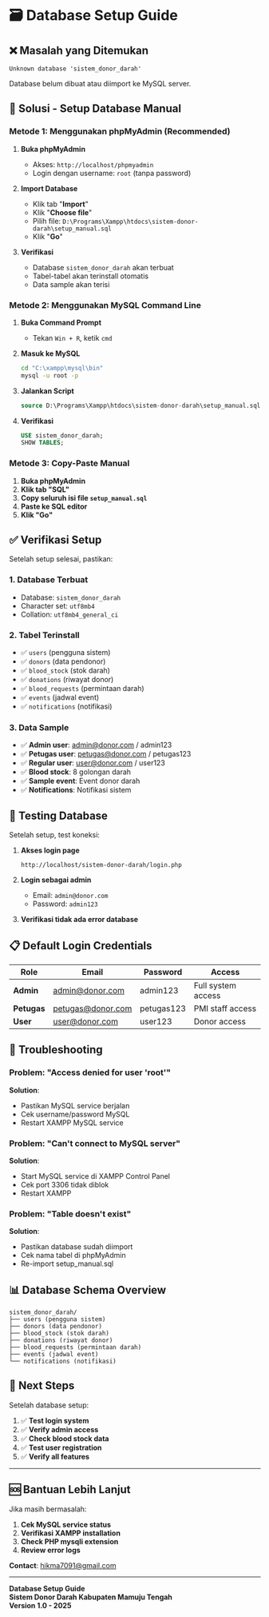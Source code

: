 # 🗃️ Database Setup Guide

## ❌ **Masalah yang Ditemukan**
```
Unknown database 'sistem_donor_darah'
```

Database belum dibuat atau diimport ke MySQL server.

## 🔧 **Solusi - Setup Database Manual**

### **Metode 1: Menggunakan phpMyAdmin (Recommended)**

1. **Buka phpMyAdmin**
   - Akses: `http://localhost/phpmyadmin`
   - Login dengan username: `root` (tanpa password)

2. **Import Database**
   - Klik tab "**Import**"
   - Klik "**Choose file**"
   - Pilih file: `D:\Programs\Xampp\htdocs\sistem-donor-darah\setup_manual.sql`
   - Klik "**Go**"

3. **Verifikasi**
   - Database `sistem_donor_darah` akan terbuat
   - Tabel-tabel akan terinstall otomatis
   - Data sample akan terisi

### **Metode 2: Menggunakan MySQL Command Line**

1. **Buka Command Prompt**
   - Tekan `Win + R`, ketik `cmd`

2. **Masuk ke MySQL**
   ```cmd
   cd "C:\xampp\mysql\bin"
   mysql -u root -p
   ```

3. **Jalankan Script**
   ```sql
   source D:\Programs\Xampp\htdocs\sistem-donor-darah\setup_manual.sql
   ```

4. **Verifikasi**
   ```sql
   USE sistem_donor_darah;
   SHOW TABLES;
   ```

### **Metode 3: Copy-Paste Manual**

1. **Buka phpMyAdmin**
2. **Klik tab "SQL"**
3. **Copy seluruh isi file `setup_manual.sql`**
4. **Paste ke SQL editor**
5. **Klik "Go"**

## ✅ **Verifikasi Setup**

Setelah setup selesai, pastikan:

### **1. Database Terbuat**
- Database: `sistem_donor_darah`
- Character set: `utf8mb4`
- Collation: `utf8mb4_general_ci`

### **2. Tabel Terinstall**
- ✅ `users` (pengguna sistem)
- ✅ `donors` (data pendonor)
- ✅ `blood_stock` (stok darah)
- ✅ `donations` (riwayat donor)
- ✅ `blood_requests` (permintaan darah)
- ✅ `events` (jadwal event)
- ✅ `notifications` (notifikasi)

### **3. Data Sample**
- ✅ **Admin user**: admin@donor.com / admin123
- ✅ **Petugas user**: petugas@donor.com / petugas123  
- ✅ **Regular user**: user@donor.com / user123
- ✅ **Blood stock**: 8 golongan darah
- ✅ **Sample event**: Event donor darah
- ✅ **Notifications**: Notifikasi sistem

## 🧪 **Testing Database**

Setelah setup, test koneksi:

1. **Akses login page**
   ```
   http://localhost/sistem-donor-darah/login.php
   ```

2. **Login sebagai admin**
   - Email: `admin@donor.com`
   - Password: `admin123`

3. **Verifikasi tidak ada error database**

## 📋 **Default Login Credentials**

| Role | Email | Password | Access |
|------|-------|----------|---------|
| **Admin** | admin@donor.com | admin123 | Full system access |
| **Petugas** | petugas@donor.com | petugas123 | PMI staff access |
| **User** | user@donor.com | user123 | Donor access |

## 🔧 **Troubleshooting**

### **Problem: "Access denied for user 'root'"**
**Solution**: 
- Pastikan MySQL service berjalan
- Cek username/password MySQL
- Restart XAMPP MySQL service

### **Problem: "Can't connect to MySQL server"**
**Solution**:
- Start MySQL service di XAMPP Control Panel
- Cek port 3306 tidak diblok
- Restart XAMPP

### **Problem: "Table doesn't exist"**
**Solution**:
- Pastikan database sudah diimport
- Cek nama tabel di phpMyAdmin
- Re-import setup_manual.sql

## 📊 **Database Schema Overview**

```
sistem_donor_darah/
├── users (pengguna sistem)
├── donors (data pendonor)
├── blood_stock (stok darah)
├── donations (riwayat donor)
├── blood_requests (permintaan darah)
├── events (jadwal event)
└── notifications (notifikasi)
```

## 🎯 **Next Steps**

Setelah database setup:

1. ✅ **Test login system**
2. ✅ **Verify admin access**
3. ✅ **Check blood stock data**
4. ✅ **Test user registration**
5. ✅ **Verify all features**

---

## 🆘 **Bantuan Lebih Lanjut**

Jika masih bermasalah:

1. **Cek MySQL service status**
2. **Verifikasi XAMPP installation**
3. **Check PHP mysqli extension**
4. **Review error logs**

**Contact**: hikma7091@gmail.com

---

**Database Setup Guide**  
**Sistem Donor Darah Kabupaten Mamuju Tengah**  
**Version 1.0 - 2025**
